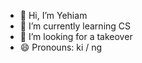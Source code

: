 - 👋 Hi, I’m Yehiam
- 🌱 I’m currently learning CS 
- 💞️ I’m looking for a takeover
- 😄 Pronouns: ki / ng


<!---
yehiamFineShyt/yehiamFineShyt is a ✨ special ✨ repository because its `README.md` (this file) appears on your GitHub profile.
You can click the Preview link to take a look at your changes.
--->
